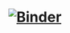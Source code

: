 # [![Binder](https://mybinder.org/badge_logo.svg)](https://mybinder.org/v2/gh/abgacs/MEWALP_origin.git/main)
